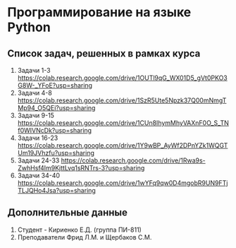 # Программирование на языке Python

## Список задач, решенных в рамках курса

1. Задачи 1-3 https://colab.research.google.com/drive/1OUTl9qG_WX01D5_gVt0PKO3G8W-_YFoE?usp=sharing
2. Задачи 4-8 https://colab.research.google.com/drive/1SzR5Ute5Npzk37Q00mNmgTMp94_O5QEi?usp=sharing
3. Задачи 9-15 https://colab.research.google.com/drive/1CUn8IhymMhyVAXnF0O_S_TNf0WIVNcDk?usp=sharing
4. Задачи 16-23 https://colab.research.google.com/drive/1Y9wBP_AyWf2DPnYZk1WQGTUm19JVhzfu?usp=sharing
5. Задачи 24-33 https://colab.research.google.com/drive/1Rwa9s-ZwhHsf4Im9KjttLvq1sRNTrs-3?usp=sharing
6. Задачи 34-40 https://colab.research.google.com/drive/1wYFq9qw0D4mgobR9UN9FTjTLJQHo4Jsa?usp=sharing

## Дополнительные данные

1. Студент - Кириенко Е.Д. (группа ПИ-811)
2. Преподаватели Фрид Л.М. и Щербаков С.М.